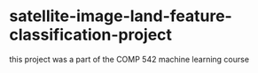 # satellite-image-land-feature-classification-project
this project was a part of the COMP 542 machine learning course

